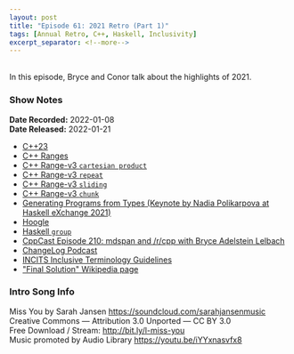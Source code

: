 ```yaml
---
layout: post
title: "Episode 61: 2021 Retro (Part 1)"
tags: [Annual Retro, C++, Haskell, Inclusivity]
excerpt_separator: <!--more-->
---
```


<div id="buzzsprout-player-9926428"></div><script src="https://www.buzzsprout.com/1501960/9926428-episode-61-2021-retro-part-1.js?container_id=buzzsprout-player-9926428&player=small" type="text/javascript" charset="utf-8"></script>

<br>In this episode, Bryce and Conor talk about the highlights of 2021.

<!--more-->

### Show Notes

**Date Recorded:** 2022-01-08 <br>
**Date Released:** 2022-01-21

* [C++23](https://en.cppreference.com/w/cpp/23)
* [C++ Ranges](https://en.cppreference.com/w/cpp/ranges)
* [C++ Range-v3 `cartesian product`](https://ericniebler.github.io/range-v3/structranges_1_1views_1_1cartesian__product__fn.html)
* [C++ Range-v3 `repeat`](https://ericniebler.github.io/range-v3/structranges_1_1views_1_1repeat__fn.html)
* [C++ Range-v3 `sliding`](https://ericniebler.github.io/range-v3/structranges_1_1views_1_1sliding__fn.html)
* [C++ Range-v3 `chunk`](https://ericniebler.github.io/range-v3/structranges_1_1views_1_1chunk__fn.html)
* [Generating Programs from Types (Keynote by Nadia Polikarpova at Haskell eXchange 2021)](https://www.youtube.com/watch?v=ZPyVcnCabIU)
* [Hoogle](https://hoogle.haskell.org/)
* [Haskell `group`](https://hackage.haskell.org/package/base-4.16.0.0/docs/Data-List.html#v:group)
* [CppCast Episode 210: mdspan and /r/cpp with Bryce Adelstein Lelbach](https://cppcast.com/bryce-lelbach-mdspan/)
* [ChangeLog Podcast](https://changelog.com/podcast)
* [INCITS Inclusive Terminology Guidelines](https://standards.incits.org/apps/group_public/download.php/131246/eb-2021-00288-001-INCITS-Inclusive-Terminology-Guidelines.pdf)
* ["Final Solution" Wikipedia page](https://en.wikipedia.org/wiki/Final_Solution)

### Intro Song Info

Miss You by Sarah Jansen https://soundcloud.com/sarahjansenmusic<br>
Creative Commons — Attribution 3.0 Unported — CC BY 3.0<br>
Free Download / Stream: http://bit.ly/l-miss-you<br>
Music promoted by Audio Library https://youtu.be/iYYxnasvfx8<br>